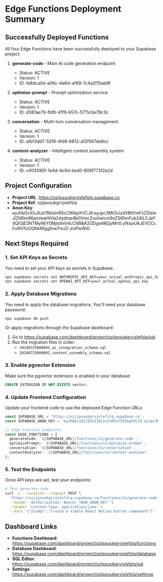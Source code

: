 # Edge Functions Deployment Summary

## Successfully Deployed Functions

All four Edge Functions have been successfully deployed to your Supabase project:

1. **generate-code** - Main AI code generation endpoint
   - Status: ACTIVE
   - Version: 1
   - ID: fe8dca0e-a06c-4e64-af89-7c4a2f10ab9f

2. **optimize-prompt** - Prompt optimization service
   - Status: ACTIVE
   - Version: 1
   - ID: d381ae79-fbf6-41f9-b57c-5711c0e79c3c

3. **conversation** - Multi-turn conversation management
   - Status: ACTIVE
   - Version: 1
   - ID: afb13dd7-52f8-4fd9-8812-a12f567de8cc

4. **context-analyzer** - Intelligent context assembly system
   - Status: ACTIVE
   - Version: 1
   - ID: c003590f-1e4d-4c9d-bed0-809f773f2a2d

## Project Configuration

- **Project URL**: https://ozjipxxukgrvjxlefslq.supabase.co
- **Project Ref**: ozjipxxukgrvjxlefslq
- **Anon Key**: eyJhbGciOiJIUzI1NiIsInR5cCI6IkpXVCJ9.eyJpc3MiOiJzdXBhYmFzZSIsInJlZiI6Im96amlweHh1a2dydmp4bGVmc2xxIiwicm9sZSI6ImFub24iLCJpYXQiOjE3NTMyMjY0MjIsImV4cCI6MjA2ODgwMjQyMn0.yfkspUAJEVOCcFu9lV1oOQNt4RggfowTmJZ-zUPwWi0

## Next Steps Required

### 1. Set API Keys as Secrets

You need to set your API keys as secrets in Supabase:

```bash
npx supabase secrets set ANTHROPIC_API_KEY=your_actual_anthropic_api_key
npx supabase secrets set OPENAI_API_KEY=your_actual_openai_api_key
```

### 2. Apply Database Migrations

You need to apply the database migrations. You'll need your database password:

```bash
npx supabase db push
```

Or apply migrations through the Supabase dashboard:
1. Go to https://supabase.com/dashboard/project/ozjipxxukgrvjxlefslq/sql
2. Run the migration files in order:
   - `20240725000001_ai_integration_schema.sql`
   - `20240725000002_context_assembly_schema.sql`

### 3. Enable pgvector Extension

Make sure the pgvector extension is enabled in your database:

```sql
CREATE EXTENSION IF NOT EXISTS vector;
```

### 4. Update Frontend Configuration

Update your frontend code to use the deployed Edge Function URLs:

```typescript
const SUPABASE_URL = 'https://ozjipxxukgrvjxlefslq.supabase.co';
const SUPABASE_ANON_KEY = 'eyJhbGciOiJIUzI1NiIsInR5cCI6IkpXVCJ9.eyJpc3MiOiJzdXBhYmFzZSIsInJlZiI6Im96amlweHh1a2dydmp4bGVmc2xxIiwicm9sZSI6ImFub24iLCJpYXQiOjE3NTMyMjY0MjIsImV4cCI6MjA2ODgwMjQyMn0.yfkspUAJEVOCcFu9lV1oOQNt4RggfowTmJZ-zUPwWi0';

// Edge Function endpoints
const EDGE_FUNCTIONS = {
  generateCode: `${SUPABASE_URL}/functions/v1/generate-code`,
  optimizePrompt: `${SUPABASE_URL}/functions/v1/optimize-prompt`,
  conversation: `${SUPABASE_URL}/functions/v1/conversation`,
  contextAnalyzer: `${SUPABASE_URL}/functions/v1/context-analyzer`
};
```

### 5. Test the Endpoints

Once API keys are set, test your endpoints:

```bash
# Test generate-code
curl -i --location --request POST \
  'https://ozjipxxukgrvjxlefslq.supabase.co/functions/v1/generate-code' \
  --header 'Authorization: Bearer YOUR_ANON_KEY' \
  --header 'Content-Type: application/json' \
  --data '{"prompt":"Create a simple React Native button component"}'
```

## Dashboard Links

- **Functions Dashboard**: https://supabase.com/dashboard/project/ozjipxxukgrvjxlefslq/functions
- **Database Dashboard**: https://supabase.com/dashboard/project/ozjipxxukgrvjxlefslq/database
- **SQL Editor**: https://supabase.com/dashboard/project/ozjipxxukgrvjxlefslq/sql
- **Settings**: https://supabase.com/dashboard/project/ozjipxxukgrvjxlefslq/settings